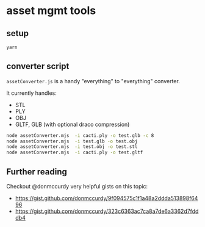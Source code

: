 # asset mgmt tools

## setup

```bash
yarn
```

## converter script

`assetConverter.js` is a handy "everything" to "everything" converter.

It currently handles:

- STL
- PLY
- OBJ
- GLTF, GLB (with optional draco compression)

```bash
node assetConverter.mjs  -i cacti.ply -o test.glb -c 8
node assetConverter.mjs  -i test.glb -o test.obj
node assetConverter.mjs  -i test.obj -o test.stl
node assetConverter.mjs  -i cacti.ply -o test.gltf
```

## Further reading

Checkout @donmccurdy very helpful gists on this topic:

- https://gist.github.com/donmccurdy/9f094575c1f1a48a2ddda513898f6496
- https://gist.github.com/donmccurdy/323c6363ac7ca8a7de6a3362d7fdddb4

